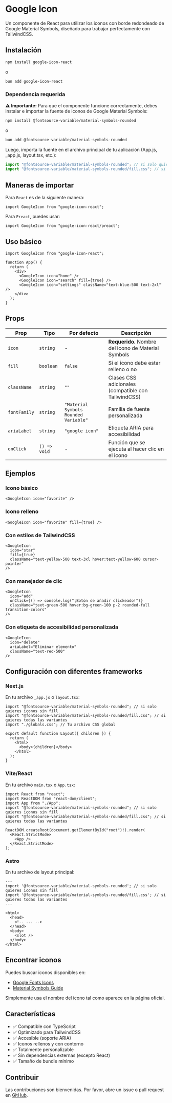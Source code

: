 # Google Icon

Un componente de React para utilizar los iconos con borde redondeado de Google Material Symbols, diseñado para trabajar perfectamente con TailwindCSS.

## Instalación

```bash
npm install google-icon-react
```

o

```bash
bun add google-icon-react
```

### Dependencia requerida

**⚠️ Importante:** Para que el componente funcione correctamente, debes instalar e importar la fuente de iconos de Google Material Symbols:

```bash
npm install @fontsource-variable/material-symbols-rounded
```

o

```bash
bun add @fontsource-variable/material-symbols-rounded
```

Luego, importa la fuente en el archivo principal de tu aplicación (App.js, \_app.js, layout.tsx, etc.):

```javascript
import "@fontsource-variable/material-symbols-rounded"; // si solo quieres iconos sin fill
import "@fontsource-variable/material-symbols-rounded/fill.css"; // si quieres todas las variantes
```

## Maneras de importar

Para `React` es de la siguiente manera:

```tsx
import GoogleIcon from "google-icon-react";
```

Para `Preact`, puedes usar:

```tsx
import GoogleIcon from "google-icon-react/preact";
```

## Uso básico

```tsx
import GoogleIcon from "google-icon-react";

function App() {
  return (
    <div>
      <GoogleIcon icon="home" />
      <GoogleIcon icon="search" fill={true} />
      <GoogleIcon icon="settings" className="text-blue-500 text-2xl" />
    </div>
  );
}
```

## Props

| Prop         | Tipo         | Por defecto                           | Descripción                                         |
| ------------ | ------------ | ------------------------------------- | --------------------------------------------------- |
| `icon`       | `string`     | -                                     | **Requerido.** Nombre del icono de Material Symbols |
| `fill`       | `boolean`    | `false`                               | Si el icono debe estar relleno o no                 |
| `className`  | `string`     | `""`                                  | Clases CSS adicionales (compatible con TailwindCSS) |
| `fontFamily` | `string`     | `"Material Symbols Rounded Variable"` | Familia de fuente personalizada                     |
| `ariaLabel`  | `string`     | `"google icon"`                       | Etiqueta ARIA para accesibilidad                    |
| `onClick`    | `() => void` | -                                     | Función que se ejecuta al hacer clic en el icono    |

## Ejemplos

### Icono básico

```tsx
<GoogleIcon icon="favorite" />
```

### Icono relleno

```tsx
<GoogleIcon icon="favorite" fill={true} />
```

### Con estilos de TailwindCSS

```tsx
<GoogleIcon
  icon="star"
  fill={true}
  className="text-yellow-500 text-3xl hover:text-yellow-600 cursor-pointer"
/>
```

### Con manejador de clic

```tsx
<GoogleIcon
  icon="add"
  onClick={() => console.log("¡Botón de añadir clickeado!")}
  className="text-green-500 hover:bg-green-100 p-2 rounded-full transition-colors"
/>
```

### Con etiqueta de accesibilidad personalizada

```tsx
<GoogleIcon
  icon="delete"
  ariaLabel="Eliminar elemento"
  className="text-red-500"
/>
```

## Configuración con diferentes frameworks

### Next.js

En tu archivo `_app.js` o `layout.tsx`:

```tsx
import "@fontsource-variable/material-symbols-rounded"; // si solo quieres iconos sin fill
import "@fontsource-variable/material-symbols-rounded/fill.css"; // si quieres todas las variantes
import "./globals.css"; // Tu archivo CSS global

export default function Layout({ children }) {
  return (
    <html>
      <body>{children}</body>
    </html>
  );
}
```

### Vite/React

En tu archivo `main.tsx` o `App.tsx`:

```tsx
import React from "react";
import ReactDOM from "react-dom/client";
import App from "./App";
import "@fontsource-variable/material-symbols-rounded"; // si solo quieres iconos sin fill
import "@fontsource-variable/material-symbols-rounded/fill.css"; // si quieres todas las variantes

ReactDOM.createRoot(document.getElementById("root")!).render(
  <React.StrictMode>
    <App />
  </React.StrictMode>
);
```

### Astro

En tu archivo de layout principal:

```astro
---
import '@fontsource-variable/material-symbols-rounded'; // si solo quieres iconos sin fill
import '@fontsource-variable/material-symbols-rounded/fill.css'; // si quieres todas las variantes
---

<html>
  <head>
    <!-- ... -->
  </head>
  <body>
    <slot />
  </body>
</html>
```

## Encontrar iconos

Puedes buscar iconos disponibles en:

- [Google Fonts Icons](https://fonts.google.com/icons)
- [Material Symbols Guide](https://developers.google.com/fonts/docs/material_symbols)

Simplemente usa el nombre del icono tal como aparece en la página oficial.

## Características

- ✅ Compatible con TypeScript
- ✅ Optimizado para TailwindCSS
- ✅ Accesible (soporte ARIA)
- ✅ Iconos rellenos y con contorno
- ✅ Totalmente personalizable
- ✅ Sin dependencias externas (excepto React)
- ✅ Tamaño de bundle mínimo

## Contribuir

Las contribuciones son bienvenidas. Por favor, abre un issue o pull request en [GitHub](https://github.com/rickytodev/google-icon-react).
